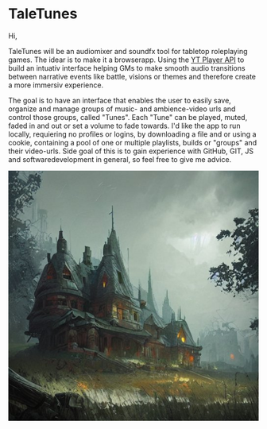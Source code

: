 # TaleTunes

Hi,

TaleTunes will be an audiomixer and soundfx tool for tabletop roleplaying games. The idear is to make it a browserapp. Using the [YT Player API](https://developers.google.com/youtube/iframe_api_reference) to build an intuativ interface helping GMs to make smooth audio transitions between narrative events like battle, visions or themes and therefore create a more immersiv experience. 

The goal is to have an interface that enables the user to easily save, organize and manage groups of music- and ambience-video urls and control those groups, called "Tunes". Each "Tune" can be played, muted, faded in and out or set a volume to fade towards. I'd like the app to run locally, requiering no profiles or logins, by downloading a file and or using a cookie, containing a pool of one or multiple playlists, builds or "groups" and their video-urls. Side goal of this is to gain experience with GitHub, GIT, JS and softwaredevelopment in general, so feel free to give me advice.

![alt text](inn.jpeg)
